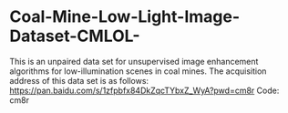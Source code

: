 # Coal-Mine-Low-Light-Image-Dataset-CMLOL-
This is an unpaired data set for unsupervised image enhancement algorithms for low-illumination scenes in coal mines.
The acquisition address of this data set is as follows:
https://pan.baidu.com/s/1zfpbfx84DkZqcTYbxZ_WyA?pwd=cm8r Code: cm8r 
